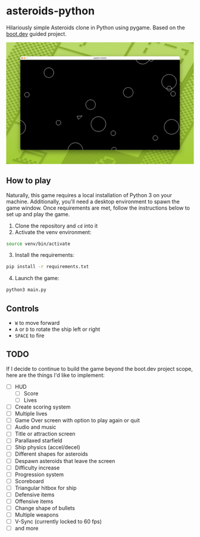 # asteroids-python

Hilariously simple Asteroids clone in Python using pygame. Based on the
[boot.dev](https://boot.dev) guided project.

![](./screenshot.png)

## How to play

Naturally, this game requires a local installation of Python 3 on your machine.
Additionally, you'll need a desktop environment to spawn the game window. Once
requirements are met, follow the instructions below to set up and play the game.

1. Clone the repository and `cd` into it
2. Activate the venv environment:

```sh
source venv/bin/activate
```

3. Install the requirements:

```sh
pip install -r requirements.txt
```

4. Launch the game:

```sh
python3 main.py
```

## Controls

- `W` to move forward
- `A` or `D` to rotate the ship left or right
- `SPACE` to fire

## TODO

If I decide to continue to build the game beyond the boot.dev project scope,
here are the things I'd like to implement:

- [ ] HUD
  - [ ] Score
  - [ ] Lives
- [ ] Create scoring system
- [ ] Multiple lives
- [ ] Game Over screen with option to play again or quit
- [ ] Audio and music
- [ ] Title or attraction screen
- [ ] Parallaxed starfield
- [ ] Ship physics (accel/decel)
- [ ] Different shapes for asteroids
- [ ] Despawn asteroids that leave the screen
- [ ] Difficulty increase
- [ ] Progression system
- [ ] Scoreboard
- [ ] Triangular hitbox for ship
- [ ] Defensive items
- [ ] Offensive items
- [ ] Change shape of bullets
- [ ] Multiple weapons
- [ ] V-Sync (currently locked to 60 fps)
- [ ] and more